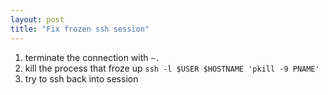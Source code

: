 ```yaml
---
layout: post
title: "Fix frozen ssh session"
---
```

1. terminate the connection with `~.`
2. kill the process that froze up `ssh -l $USER $HOSTNAME 'pkill -9 PNAME'`
3. try to ssh back into session
